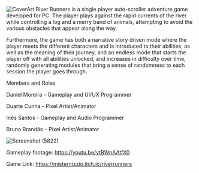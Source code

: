 ![CoverArt](https://github.com/DioNizzio/RiverRunners/assets/104149340/4f57a355-8076-4e26-99fa-ac9d857c8575)
River Runners is a single player auto-scroller adventure game developed for PC. The player plays against the rapid currents of the river while controlling a log and a merry band of animals, attempting to avoid the various obstacles that appear along the way.

Furthermore, the game has both a narrative story driven mode where the player meets the different characters and is introduced to their abilities, as well as the meaning of their journey, and an endless mode that starts the player off with all abilities unlocked, and increases in difficulty over time, randomly generating modules that bring a sense of randomness to each session the player goes through.


Members and Roles 

Daniel Moreira - Gameplay and UI/UX Programmer

Duarte Cunha - Pixel Artist/Animator

Inês Santos	- Gameplay and Audio Programmer

Bruno Brandão - Pixel Artist/Animator

![Screenshot (5822)](https://github.com/DioNizzio/RiverRunners/assets/104149340/76107532-7d03-4a0f-ae4c-c1053ceaec30)

Gameplay footage: https://youtu.be/ytBWnAAtfX0

Game Link: https://misternizzio.itch.io/riverrunners
